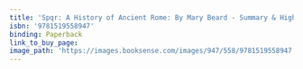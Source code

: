 ```yaml
---
title: 'Spqr: A History of Ancient Rome: By Mary Beard - Summary & Highlights'
isbn: '9781519558947'
binding: Paperback
link_to_buy_page:
image_path: 'https://images.booksense.com/images/947/558/9781519558947.jpg'
---
```


